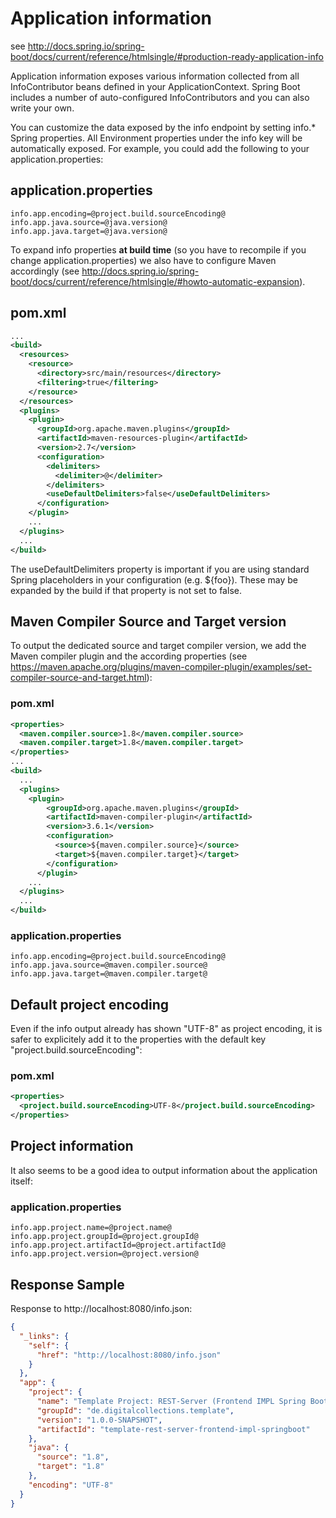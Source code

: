 # Application information

see <http://docs.spring.io/spring-boot/docs/current/reference/htmlsingle/#production-ready-application-info>

Application information exposes various information collected from all InfoContributor beans defined in your ApplicationContext. Spring Boot includes a number of auto-configured InfoContributors and you can also write your own.

You can customize the data exposed by the info endpoint by setting info.* Spring properties. All Environment properties under the info key will be automatically exposed. For example, you could add the following to your application.properties:

## application.properties

```
info.app.encoding=@project.build.sourceEncoding@
info.app.java.source=@java.version@
info.app.java.target=@java.version@
```

To expand info properties **at build time** (so you have to recompile if you change application.properties) we also have to configure Maven accordingly (see http://docs.spring.io/spring-boot/docs/current/reference/htmlsingle/#howto-automatic-expansion).

## pom.xml

```xml
...
<build>
  <resources>
    <resource>
      <directory>src/main/resources</directory>
      <filtering>true</filtering>
    </resource>
  </resources>
  <plugins>
    <plugin>
      <groupId>org.apache.maven.plugins</groupId>
      <artifactId>maven-resources-plugin</artifactId>
      <version>2.7</version>
      <configuration>
        <delimiters>
          <delimiter>@</delimiter>
        </delimiters>
        <useDefaultDelimiters>false</useDefaultDelimiters>
      </configuration>
    </plugin>
    ...
  </plugins>
  ...
</build>
```

The useDefaultDelimiters property is important if you are using standard Spring placeholders in your configuration (e.g. ${foo}). These may be expanded by the build if that property is not set to false.

## Maven Compiler Source and Target version

To output the dedicated source and target compiler version, we add the Maven compiler plugin and the according properties (see <https://maven.apache.org/plugins/maven-compiler-plugin/examples/set-compiler-source-and-target.html>):

### pom.xml

```xml
<properties>
  <maven.compiler.source>1.8</maven.compiler.source>
  <maven.compiler.target>1.8</maven.compiler.target>
</properties>
...
<build>
  ...
  <plugins>
    <plugin>
        <groupId>org.apache.maven.plugins</groupId>
        <artifactId>maven-compiler-plugin</artifactId>
        <version>3.6.1</version>
        <configuration>
          <source>${maven.compiler.source}</source>
          <target>${maven.compiler.target}</target>
        </configuration>
      </plugin>
    ...
  </plugins>
  ...
</build>
```

### application.properties

```
info.app.encoding=@project.build.sourceEncoding@
info.app.java.source=@maven.compiler.source@
info.app.java.target=@maven.compiler.target@
```

## Default project encoding

Even if the info output already has shown "UTF-8" as project encoding, it is safer to explicitely add it to the properties with the default key "project.build.sourceEncoding":

### pom.xml

```xml
<properties>
  <project.build.sourceEncoding>UTF-8</project.build.sourceEncoding>
</properties>
```

## Project information

It also seems to be a good idea to output information about the application itself:

### application.properties

```
info.app.project.name=@project.name@
info.app.project.groupId=@project.groupId@
info.app.project.artifactId=@project.artifactId@
info.app.project.version=@project.version@
```

## Response Sample

Response to http://localhost:8080/info.json:

```json
{
  "_links": {
    "self": {
      "href": "http://localhost:8080/info.json"
    }
  },
  "app": {
    "project": {
      "name": "Template Project: REST-Server (Frontend IMPL Spring Boot)",
      "groupId": "de.digitalcollections.template",
      "version": "1.0.0-SNAPSHOT",
      "artifactId": "template-rest-server-frontend-impl-springboot"
    },
    "java": {
      "source": "1.8",
      "target": "1.8"
    },
    "encoding": "UTF-8"
  }
}
```

